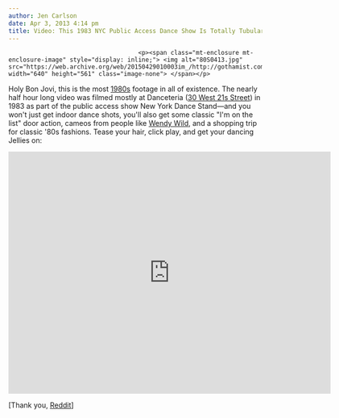 ```yaml
---
author: Jen Carlson
date: Apr 3, 2013 4:14 pm
title: Video: This 1983 NYC Public Access Dance Show Is Totally Tubular
---
```


	
										<p><span class="mt-enclosure mt-enclosure-image" style="display: inline;"> <img alt="80S0413.jpg" src="https://web.archive.org/web/20150429010003im_/http://gothamist.com/attachments/arts_jen/80S0413.jpg" width="640" height="561" class="image-none"> </span></p>

<p>Holy Bon Jovi, this is the most <a href="https://web.archive.org/web/20150429010003/http://gothamist.com/tags/1980s">1980s</a> footage in all of existence. The nearly half hour long video was filmed mostly at Danceteria (<a href="https://web.archive.org/web/20150429010003/https://maps.google.com/maps?q=30+West+21st+Street&amp;ll=40.740949,-73.992233&amp;spn=0.045392,0.089693&amp;sll=40.740842,-73.992316&amp;layer=c&amp;cbp=13,176.08,,0,-11.4&amp;cbll=40.741009,-73.992326&amp;gl=us&amp;hnear=30+W+21st+St,+New+York,+10010&amp;t=h&amp;z=14&amp;panoid=LuuMSMDo3aXsyNl7TclwPg">30 West 21s Street</a>) in 1983 as part of the public access show New York Dance Stand&#x2014;and you won&apos;t just get indoor dance shots, you&apos;ll also get some classic &quot;I&apos;m on the list&quot; door action, cameos from people like <a href="https://web.archive.org/web/20150429010003/http://en.wikipedia.org/wiki/Wendy_Wild">Wendy Wild</a>, and a shopping trip for classic &apos;80s fashions. Tease your hair, click play, and get your dancing Jellies on:</p>

<p><iframe width="640" height="480" src="https://web.archive.org/web/20150429010003if_/http://www.youtube-nocookie.com/embed/jGHWNvNiAqc" frameborder="0" allowfullscreen></iframe></p>

<p>[Thank you, <a href="https://web.archive.org/web/20150429010003/http://www.reddit.com/r/ObscureMedia/comments/1blv64/1983_public_access_show_new_york_dance_stand/">Reddit</a>]</p>					
										
									
				